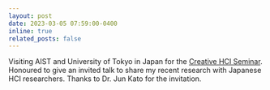 ```yaml
---
layout: post
date: 2023-03-05 07:59:00-0400
inline: true
related_posts: false
---
```


Visiting AIST and University of Tokyo in Japan for the <a  target="_blank" href="https://chci.pages.dev/aist-seminar/en">Creative HCI Seminar</a>. Honoured to give an invited talk to share my recent research with Japanese HCI researchers. Thanks to Dr. Jun Kato for the invitation.
